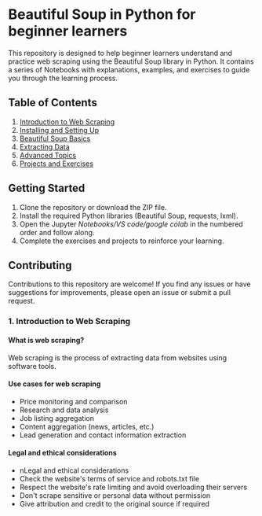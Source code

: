 #  Beautiful Soup in Python for beginner learners

This repository is designed to help beginner learners understand and practice web scraping using the Beautiful Soup library in Python. It contains a series of Notebooks with explanations, examples, and exercises to guide you through the learning process.

## Table of Contents

1. [Introduction to Web Scraping](https://github.com/aysannazarmohamady/BS_Python/blob/main/README.md#1-introduction-to-web-scraping)
2. [Installing and Setting Up]()
3. [Beautiful Soup Basics]()
4. [Extracting Data]()
5. [Advanced Topics]()
6. [Projects and Exercises]()

## Getting Started

1. Clone the repository or download the ZIP file.
2. Install the required Python libraries (Beautiful Soup, requests, lxml).
3. Open the Jupyter *Notebooks/VS code/google colab* in the numbered order and follow along.
4. Complete the exercises and projects to reinforce your learning.

## Contributing

Contributions to this repository are welcome! If you find any issues or have suggestions for improvements, please open an issue or submit a pull request.


### 1. Introduction to Web Scraping

#### What is web scraping?
Web scraping is the process of extracting data from websites using software tools.

#### Use cases for web scraping
- Price monitoring and comparison
- Research and data analysis
- Job listing aggregation
- Content aggregation (news, articles, etc.)
- Lead generation and contact information extraction

#### Legal and ethical considerations
- nLegal and ethical considerations
- Check the website's terms of service and robots.txt file
- Respect the website's rate limiting and avoid overloading their servers
- Don't scrape sensitive or personal data without permission
- Give attribution and credit to the original source if required

  
